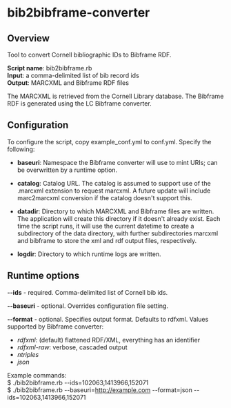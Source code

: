 # bib2bibframe-converter #

## Overview ##

Tool to convert Cornell bibliographic IDs to Bibframe RDF.

**Script name**: bib2bibframe.rb  
**Input**: a comma-delimited list of bib record ids   
**Output**: MARCXML and Bibframe RDF files

The MARCXML is retrieved from the Cornell Library database. The Bibframe RDF is
generated using the LC Bibframe converter.


## Configuration ##

To configure the script, copy example_conf.yml to conf.yml. Specify the 
following:

- **baseuri**: Namespace the Bibframe converter will use to mint URIs; can be
overwritten by a runtime option.

- **catalog**: Catalog URL. The catalog is assumed to support use of the 
.marcxml extension to request marcxml. A future update will include marc2marcxml 
conversion if the catalog doesn't support this.

- **datadir**: Directory to which MARCXML and Bibframe files are written. The
application will create this directory if it doesn't already exist. Each time 
the script runs, it will use the current datetime to create a subdirectory of 
the data directory, with further subdirectories marcxml and bibframe to store 
the xml and rdf output files, respectively.

- **logdir**: Directory to which runtime logs are written.


## Runtime options ##

**--ids** - required. Comma-delimited list of Cornell bib ids.

**--baseuri** - optional. Overrides configuration file setting.

**--format** - optional. Specifies output format. Defaults to rdfxml.
Values supported by Bibframe converter:
- *rdfxml*: (default) flattened RDF/XML, everything has an identifier
- *rdfxml-raw*: verbose, cascaded output
- *ntriples*
- *json*



Example commands:  
$ ./bib2bibframe.rb --ids=102063,1413966,152071    
$ ./bib2bibframe.rb --baseuri=http://example.com --format=json --ids=102063,1413966,152071



